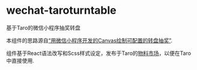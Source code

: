 # wechat-taroturntable
基于Taro的微信小程序抽奖转盘

本组件的思路源自[“用微信小程序开发的Canvas绘制可配置的转盘抽奖”](https://github.com/givebest/wechat-turntalbe-canvas).

组件基于React语法改写和Scss样式设定，发布于Taro的[物料市场](https://taro-ext.jd.com/)，以便在Taro中直接使用.
